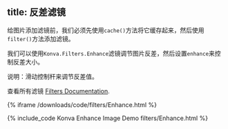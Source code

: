 title: 反差滤镜
---

给图片添加滤镜前，我们必须先使用`cache()`方法将它缓存起来，然后使用`filter()`方法添加滤镜。

我们可以使用`Konva.Filters.Enhance`滤镜调节图片反差，然后设置`enhance`来控制反差大小。

说明：滑动控制杆来调节反差值。

查看所有滤镜 [Filters Documentation](/api/Konva.Filters.html).

{% iframe /downloads/code/filters/Enhance.html %}

{% include_code Konva Enhance Image Demo filters/Enhance.html %}